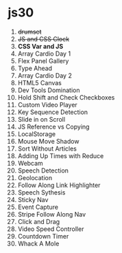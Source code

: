 # js30
1. ~~drumset~~
2. ~~JS and CSS Clock~~
3. **CSS Var and JS**
4. Array Cardio Day 1
5. Flex Panel Gallery
6. Type Ahead
7. Array Cardio Day 2
8. HTML5 Canvas
9. Dev Tools Domination
10. Hold Shift and Check Checkboxes
11. Custom Video Player
12. Key Sequence Detection
13. Slide in on Scroll
14. JS Reference vs Copying
15. LocalStorage
16. Mouse Move Shadow
17. Sort Without Articles
18. Adding Up Times with Reduce
19. Webcam
20. Speech Detection
21. Geolocation
22. Follow Along Link Highlighter
23. Speech Sythesis
24. Sticky Nav
25. Event Capture
26. Stripe Follow Along Nav
27. Click and Drag
28. Video Speed Controller
29. Countdown Timer
30. Whack A Mole